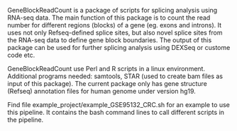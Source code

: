 
GeneBlockReadCount is a package of scripts for splicing analysis using RNA-seq data. The main function of this package is to count the read number for different regions (blocks) of a gene (eg. exons and introns). It uses not only Refseq-defined splice sites, but also novel splice sites from the RNA-seq data to define gene block boundaries. The output of this package can be used for further splicing analysis using DEXSeq or custome code etc.

GeneBlockReadCount use Perl and R scripts in a linux environment. 
Additional programs needed: samtools, STAR (used to create bam files as input of this package).
The current package only has gene structure (Refseq) annotation files for human genome under version hg19.

Find file example_project/example_GSE95132_CRC.sh for an example to use this pipeline. It contains the bash command lines to call different scripts in the pipeline. 

